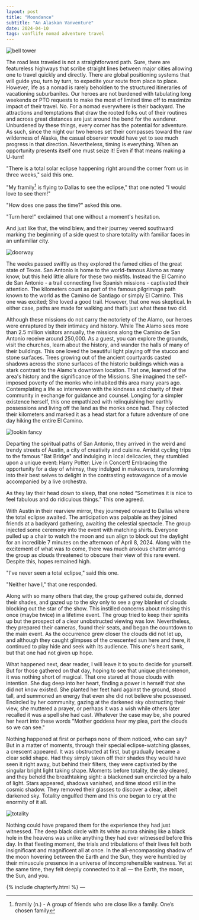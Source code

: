 ```yaml
---
layout: post
title: "Moondance"
subtitle: "An Alaskan Vanventure"
date: 2024-04-10
tags: vanflife nomad adventure travel
---
```


![bell tower](/assets/img/alaska/bell-tower.jpeg)

The road less traveled is not a straightforward path. Sure, there are featureless highways that scribe straight lines between major cities
allowing one to travel quickly and directly. There are global positioning systems that will guide you, turn by turn, to expedite your route
from place to place. However, life as a nomad is rarely beholden to the structured itineraries of vacationing suburbanites. Our heroes are
not burdened with tabulating long weekends or PTO requests to make the most of limited time off to maximize impact of their travel. No. For
a nomad everywhere is their backyard. The attractions and temptations that draw the rooted folks out of their routines and across great
distances are just around the bend for the wanderer. Unburdened by these things, every corner has the potential for adventure. As such,
since the night our two heroes set their compasses toward the raw wilderness of Alaska, the casual observer would have yet to see much
progress in that direction. Nevertheless, timing is everything. When an opportunity presents itself one must seize it! Even if that means
making a U-turn!

"There is a total solar eclipse happening right around the corner from us in three weeks," said this one.

"My framily[^1] is flying to Dallas to see the eclipse," that one noted "I would love to see them!"

"How does one pass the time?" asked this one.

"Turn here!" exclaimed that one without a moment's hesitation.

And just like that, the wind blew, and their journey veered southward marking the beginning of a side quest to share totality with familiar
faces in an unfamiliar city.

![doorway](/assets/img/alaska/doorway.jpg)

The weeks passed swiftly as they explored the famed cities of the great state of Texas. San Antonio is home to the world-famous Alamo as
many know, but this held little allure for these two misfits. Instead the El Camino de San Antonio - a trail connecting five Spanish
missions - captivated their attention. The kilometers count as part of the famous pilgrimage path known to the world as the Camino de
Santiago or simply El Camino. This one was excited; She loved a good trail. However, that one was skeptical. In either case, paths are made
for walking and that’s just what these two did.

Although these missions do not carry the notoriety of the Alamo, our heroes were enraptured by their intimacy and history. While The Alamo
sees more than 2.5 million visitors annually, the missions along the Camino de San Antonio receive around 250,000. As a guest, you can
explore the grounds, visit the churches, learn about the history, and wander the halls of many of their buildings. This one loved the
beautiful light playing off the stucco and stone surfaces. Trees growing out of the ancient courtyards casted shadows across the stone
surfaces of the historic buildings which was a stark contrast to the Alamo's downtown location. That one, learned of the area's history and
the significance of the Missions. She imagined the self-imposed poverty of the monks who inhabited this area many years ago. Contemplating a
life so interwoven with the kindness and charity of their community in exchange for guidance and counsel. Longing for a simpler existence
herself, this one empathized with relinquishing her earthly possessions and living off the land as the monks once had. They collected their
kilometers and marked it as a head start for a future adventure of one day hiking the entire El Camino.

![lookin fancy](/assets/img/alaska/lookin-fancy.jpeg)

Departing the spiritual paths of San Antonio, they arrived in the weird and trendy streets of Austin, a city of creativity and cuisine.
Amidst cycling trips to the famous "Bat Bridge" and indulging in local delicacies, they stumbled upon a unique event: Harry Potter: Live in
Concert! Embracing the opportunity for a day of whimsy, they indulged in makeovers, transforming into their best selves to delight in the
contrasting extravagance of a movie accompanied by a live orchestra.

As they lay their head down to sleep, that one noted “Sometimes it is nice to feel fabulous and do ridiculous things.” This one agreed.

With Austin in their rearview mirror, they journeyed onward to Dallas where the total eclipse awaited. The anticipation was palpable as they
joined friends at a backyard gathering, awaiting the celestial spectacle. The group injected some ceremony into the event with matching
shirts. Everyone pulled up a chair to watch the moon and sun align to block out the daylight for an incredible 7 minutes on the afternoon of
April 8, 2024. Along with the excitement of what was to come, there was much anxious chatter among the group as clouds threatened to obscure
their view of this rare event. Despite this, hopes remained high.

"I've never seen a total eclipse," said this one.

"Neither have I," that one responded.

Along with so many others that day, the group gathered outside, donned their shades, and gazed up to the sky only to see a grey blanket of
clouds blocking out the star of the show. This instilled concerns about missing this once (maybe twice) in a lifetime event. The group tried
to keep their spirits up but the prospect of a clear unobstructed viewing was low. Nevertheless, they prepared their cameras, found their
seats, and began the countdown to the main event. As the occurrence grew closer the clouds did not let up, and although they caught glimpses
of the crescented sun here and there, it continued to play hide and seek with its audience. This one's heart sank, but that one had not
given up hope.

What happened next, dear reader, I will leave it to you to decide for yourself. But for those gathered on that day, hoping to see that
unique phenomenon, it was nothing short of magical. That one stared at those clouds with intention. She dug deep into her heart, finding a
power in herself that she did not know existed. She planted her feet hard against the ground, stood tall, and summoned an energy that even
she did not believe she possessed. Encircled by her community, gazing at the darkened sky obstructing their view, she muttered a prayer, or
perhaps it was a wish while others later recalled it was a spell she had cast. Whatever the case may be, she poured her heart into these
words "Mother goddess hear my plea, part the clouds so we can see."

Nothing happened at first or perhaps none of them noticed, who can say? But in a matter of moments, through their special eclipse-watching
glasses, a crescent appeared. It was obstructed at first, but gradually became a clear solid shape. Had they simply taken off their shades
they would have seen it right away, but behind their filters, they were captivated by the singular bright light taking shape. Moments before
totality, the sky cleared, and they beheld the breathtaking sight: a blackened sun encircled by a halo of light. Stars appeared, shadows
vanished, and time stood still in the cosmic shadow. They removed their glasses to discover a clear, albeit darkened sky. Totality engulfed
them and this one began to cry at the enormity of it all.

![totality](/assets/img/alaska/totality.jpeg)

Nothing could have prepared them for the experience they had just witnessed. The deep black circle with its white aurora shining like a
black hole in the heavens was unlike anything they had ever witnessed before this day. In that fleeting moment, the trials and tribulations
of their lives felt both insignificant and magnificent all at once. In the all-encompassing shadow of the moon hovering between the Earth
and the Sun, they were humbled by their minuscule presence in a universe of incomprehensible vastness. Yet at the same time, they felt
deeply connected to it all — the Earth, the moon, the Sun, and you.

{% include chapterfy.html %}
—

[^1]: framily (n.) - A group of friends who are close like a family. One’s chosen family
